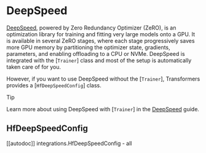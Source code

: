 <!--Copyright 2020 The HuggingFace Team. All rights reserved.

Licensed under the Apache License, Version 2.0 (the "License"); you may not use this file except in compliance with
the License. You may obtain a copy of the License at

http://www.apache.org/licenses/LICENSE-2.0

Unless required by applicable law or agreed to in writing, software distributed under the License is distributed on
an "AS IS" BASIS, WITHOUT WARRANTIES OR CONDITIONS OF ANY KIND, either express or implied. See the License for the
specific language governing permissions and limitations under the License.

⚠️ Note that this file is in Markdown but contain specific syntax for our doc-builder (similar to MDX) that may not be
rendered properly in your Markdown viewer.

-->

# DeepSpeed

[DeepSpeed](https://github.com/deepspeedai/DeepSpeed), powered by Zero Redundancy Optimizer (ZeRO), is an optimization library for training and fitting very large models onto a GPU. It is available in several ZeRO stages, where each stage progressively saves more GPU memory by partitioning the optimizer state, gradients, parameters, and enabling offloading to a CPU or NVMe. DeepSpeed is integrated with the [`Trainer`] class and most of the setup is automatically taken care of for you.

However, if you want to use DeepSpeed without the [`Trainer`], Transformers provides a [`HfDeepSpeedConfig`] class.

> [!TIP]
> Learn more about using DeepSpeed with [`Trainer`] in the [DeepSpeed](../deepspeed) guide.

## HfDeepSpeedConfig

[[autodoc]] integrations.HfDeepSpeedConfig
    - all
